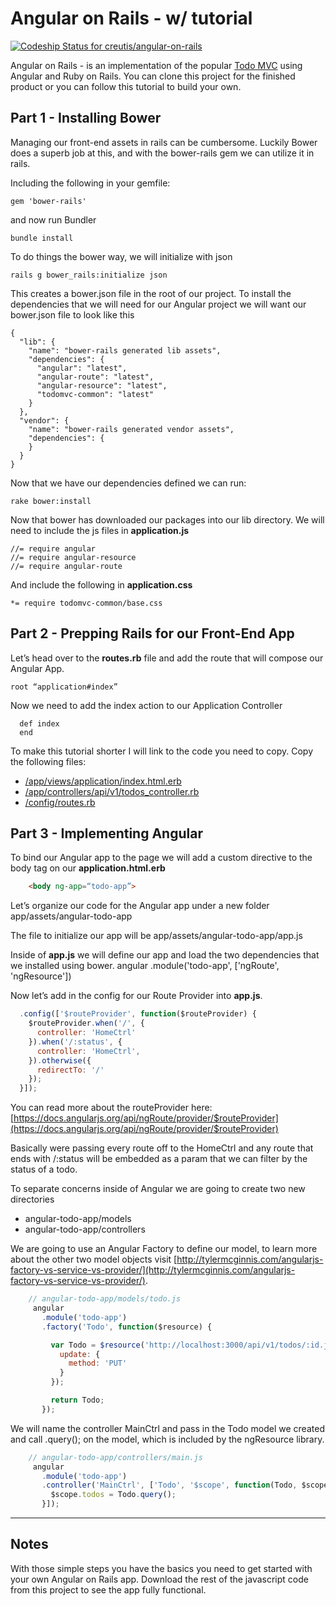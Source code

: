 # Angular on Rails - w/ tutorial

[ ![Codeship Status for creutis/angular-on-rails](https://codeship.com/projects/cfeb63e0-6ac3-0133-f35b-62b058ef9788/status?branch=master)](https://codeship.com/projects/114963)

Angular on Rails - is an implementation of the popular [Todo MVC](http://www.todomvc.com) using Angular and Ruby on Rails. You can clone this project for the finished product or you can follow this tutorial to build your own.

## Part 1 - Installing Bower
Managing our front-end assets in rails can be cumbersome.  Luckily Bower does a superb job at this, and with the bower-rails gem we can utilize it in rails.

Including the following in your gemfile:
```
gem 'bower-rails'
```
and now run Bundler
``` 
bundle install
```

To do things the bower way, we will initialize with json
```
rails g bower_rails:initialize json
```

This creates a bower.json file in the root of our project. To install the dependencies that we will need for our Angular project we will want our bower.json file to look like this
```
{
  "lib": {
    "name": "bower-rails generated lib assets",
    "dependencies": {
      "angular": "latest",
      "angular-route": "latest",
      "angular-resource": "latest",
      "todomvc-common": "latest"
    }
  },
  "vendor": {
    "name": "bower-rails generated vendor assets",
    "dependencies": {
    }
  }
}
```

Now that we have our dependencies defined we can run:
```
rake bower:install
```

Now that bower has downloaded our packages into our lib directory.  We will need to include the js files in **application.js**
```
//= require angular
//= require angular-resource
//= require angular-route
```
And include the following in **application.css**
```
*= require todomvc-common/base.css
```


## Part 2 - Prepping Rails for our Front-End App

Let’s head over to the **routes.rb** file and add the route that will compose our Angular App.
```
root “application#index”
```

Now we need to add the index action to our Application Controller
```
  def index
  end
```
To make this tutorial shorter I will link to the code you need to copy.  Copy the following files:

- [/app/views/application/index.html.erb](https://github.com/bakoruby/angular-on-rails/blob/master/app/views/application/index.html.erb)
- [/app/controllers/api/v1/todos_controller.rb](https://github.com/bakoruby/angular-on-rails/blob/master/app/controllers/api/v1/todos_controller.rb)
- [/config/routes.rb](https://github.com/bakoruby/angular-on-rails/blob/master/config/routes.rb)



## Part 3 - Implementing Angular
To bind our Angular app to the page we will add a custom directive to the body tag on our **application.html.erb**
```html
    <body ng-app=“todo-app”>
```

Let’s organize our code for the Angular app under a new folder
    app/assets/angular-todo-app

The file to initialize our app will be
    app/assets/angular-todo-app/app.js

Inside of **app.js** we will define our app and load the two dependencies that we installed using bower.
    angular
      .module('todo-app', ['ngRoute', 'ngResource'])

Now let’s add in the config for our Route Provider into **app.js**. 
```javascript 
  .config(['$routeProvider', function($routeProvider) {
    $routeProvider.when('/', {
      controller: 'HomeCtrl'
    }).when('/:status', {
      controller: 'HomeCtrl',
    }).otherwise({
      redirectTo: '/'
    });
  }]);
```

You can read more about the routeProvider here: [https://docs.angularjs.org/api/ngRoute/provider/$routeProvider](https://docs.angularjs.org/api/ngRoute/provider/$routeProvider)

Basically were passing every route off to the HomeCtrl and any route that ends with /:status will be embedded as a param that we can filter by the status of a todo.

To separate concerns inside of Angular we are going to create two new directories

- angular-todo-app/models
- angular-todo-app/controllers

We are going to use an Angular Factory to define our model, to learn more about the other two model objects visit [http://tylermcginnis.com/angularjs-factory-vs-service-vs-provider/](http://tylermcginnis.com/angularjs-factory-vs-service-vs-provider/).

```javascript
    // angular-todo-app/models/todo.js
     angular
       .module('todo-app')
       .factory('Todo', function($resource) {

         var Todo = $resource('http://localhost:3000/api/v1/todos/:id.json', {id: '@id'}, {
           update: {
             method: 'PUT'
           }
         });

         return Todo;
       });
```

We will name the controller MainCtrl and pass in the Todo model we created and call .query(); on the model, which is included by the ngResource library.
```javascript
    // angular-todo-app/controllers/main.js
     angular
       .module('todo-app')
       .controller('MainCtrl', ['Todo', '$scope', function(Todo, $scope){
         $scope.todos = Todo.query();
       }]);
```
----

## Notes
With those simple steps you have the basics you need to get started with your own Angular on Rails app.  Download the rest of the javascript code from this project to see the app fully functional.
